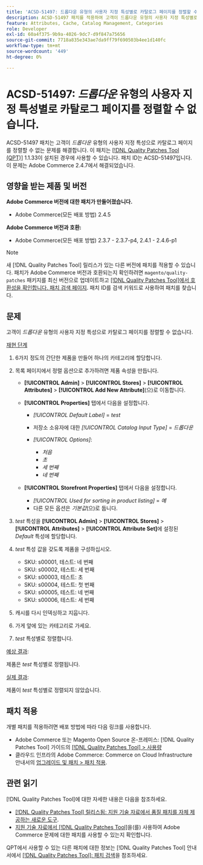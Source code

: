 ```yaml
---
title: 'ACSD-51497: 드롭다운 유형의 사용자 지정 특성별로 카탈로그 페이지를 정렬할 수 없음'
description: ACSD-51497 패치를 적용하여 고객이 드롭다운 유형의 사용자 지정 특성별로 카탈로그 페이지를 정렬할 수 없는 Adobe Commerce 문제를 수정합니다.
feature: Attributes, Cache, Catalog Management, Categories
role: Developer
exl-id: 60a4f375-9b9a-4026-9dc7-d9f847a75656
source-git-commit: 7718a835e343ae7da9ff79f690503b4ee1d140fc
workflow-type: tm+mt
source-wordcount: '449'
ht-degree: 0%

---
```


# ACSD-51497: *드롭다운* 유형의 사용자 지정 특성별로 카탈로그 페이지를 정렬할 수 없습니다.

ACSD-51497 패치는 고객이 *드롭다운* 유형의 사용자 지정 특성으로 카탈로그 페이지를 정렬할 수 없는 문제를 해결합니다. 이 패치는 [[!DNL Quality Patches Tool (QPT)]](/help/announcements/adobe-commerce-announcements/magento-quality-patches-released-new-tool-to-self-serve-quality-patches.md) 1.1.33이 설치된 경우에 사용할 수 있습니다. 패치 ID는 ACSD-51497입니다. 이 문제는 Adobe Commerce 2.4.7에서 해결되었습니다.

## 영향을 받는 제품 및 버전

**Adobe Commerce 버전에 대한 패치가 만들어졌습니다.**

* Adobe Commerce(모든 배포 방법) 2.4.5

**Adobe Commerce 버전과 호환:**

* Adobe Commerce(모든 배포 방법) 2.3.7 - 2.3.7-p4, 2.4.1 - 2.4.6-p1

>[!NOTE]
>
>새 [!DNL Quality Patches Tool] 릴리스가 있는 다른 버전에 패치를 적용할 수 있습니다. 패치가 Adobe Commerce 버전과 호환되는지 확인하려면 `magento/quality-patches` 패키지를 최신 버전으로 업데이트하고 [[!DNL Quality Patches Tool]에서 호환성을 확인합니다. 패치 검색 페이지](https://experienceleague.adobe.com/tools/commerce-quality-patches/index.html?lang=ko). 패치 ID를 검색 키워드로 사용하여 패치를 찾습니다.

## 문제

고객이 *드롭다운* 유형의 사용자 지정 특성으로 카탈로그 페이지를 정렬할 수 없습니다.

<u>재현 단계</u>

1. 6가지 정도의 간단한 제품을 만들어 하나의 카테고리에 할당합니다.
1. 목록 페이지에서 정렬 옵션으로 추가하려면 제품 속성을 만듭니다.

   * **[!UICONTROL Admin]** > **[!UICONTROL Stores]** > **[!UICONTROL Attributes]** > **[!UICONTROL Add New Attribute]**(으)로 이동합니다.
   * **[!UICONTROL Properties]** 탭에서 다음을 설정합니다.

      * *[!UICONTROL Default Label]* = *test*
      * 저장소 소유자에 대한 *[!UICONTROL Catalog Input Type]* = *드롭다운*
      * *[!UICONTROL Options]*:

         * *처음*
         * *초*
         * *세 번째*
         * *네 번째*

   * **[!UICONTROL Storefront Properties]** 탭에서 다음을 설정합니다.

      * *[!UICONTROL Used for sorting in product listing]* = *예*
      * 다른 모든 옵션은 *기본값*(으)로 둡니다.

1. *test* 특성을 **[!UICONTROL Admin]** > **[!UICONTROL Stores]** > **[!UICONTROL Attributes]** > **[!UICONTROL Attribute Set]**&#x200B;에 설정된 *Default* 특성에 할당합니다.
1. *test* 특성 값을 갖도록 제품을 구성하십시오.

   * SKU: s00001, 테스트: 네 번째
   * SKU: s00002, 테스트: 세 번째
   * SKU: s00003, 테스트: 초
   * SKU: s00004, 테스트: 첫 번째
   * SKU: s00005, 테스트: 네 번째
   * SKU: s00006, 테스트: 세 번째

1. 캐시를 다시 인덱싱하고 지웁니다.
1. 가게 앞에 있는 카테고리로 가세요.
1. *test* 특성별로 정렬합니다.

<u>예상 결과</u>:

제품은 *test* 특성별로 정렬됩니다.

<u>실제 결과</u>:

제품이 *test* 특성별로 정렬되지 않았습니다.

## 패치 적용

개별 패치를 적용하려면 배포 방법에 따라 다음 링크를 사용합니다.

* Adobe Commerce 또는 Magento Open Source 온-프레미스: [!DNL Quality Patches Tool] 가이드의 [[!DNL Quality Patches Tool] > 사용량](https://experienceleague.adobe.com/docs/commerce-operations/tools/quality-patches-tool/usage.html?lang=ko)
* 클라우드 인프라의 Adobe Commerce: Commerce on Cloud Infrastructure 안내서의 [업그레이드 및 패치 > 패치 적용](https://experienceleague.adobe.com/docs/commerce-cloud-service/user-guide/develop/upgrade/apply-patches.html?lang=ko).

## 관련 읽기

[!DNL Quality Patches Tool]에 대한 자세한 내용은 다음을 참조하세요.

* [[!DNL Quality Patches Tool] 릴리스됨: 지원 기술 자료에서 품질 패치를 자체 제공하는 새로운 도구](/help/announcements/adobe-commerce-announcements/magento-quality-patches-released-new-tool-to-self-serve-quality-patches.md).
* [지원 기술 자료에서  [!DNL Quality Patches Tool]](/help/support-tools/patches-available-in-qpt-tool/check-patch-for-magento-issue-with-magento-quality-patches.md)을(를) 사용하여 Adobe Commerce 문제에 대한 패치를 사용할 수 있는지 확인합니다.

QPT에서 사용할 수 있는 다른 패치에 대한 정보는 [!DNL Quality Patches Tool] 안내서에서 [[!DNL Quality Patches Tool]: 패치 검색](https://experienceleague.adobe.com/tools/commerce-quality-patches/index.html?lang=ko)을 참조하세요.
